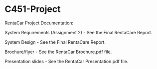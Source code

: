 # C451-Project

RentaCar Project Documentation:

System Requirements (Assignment 2) - See the Final RentaCare Report.

System Design - See the Final RentaCare Report.

Brochure/flyer - See the RentaCar Brochure.pdf file.

Presentation slides - See the RentaCar Presentation.pdf file.

